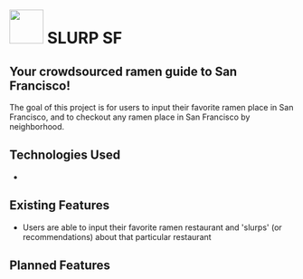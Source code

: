 # <img src="/images/ramen.jpg" height="60">    SLURP SF

## Your crowdsourced ramen guide to San Francisco!

The goal of this project is for users to input their favorite ramen place in San Francisco, and to checkout any ramen place in San Francisco
by neighborhood.


## Technologies Used

-


## Existing Features

- Users are able to input their favorite ramen restaurant and 'slurps' (or recommendations)
  about that particular restaurant

## Planned Features
